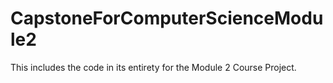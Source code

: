 # CapstoneForComputerScienceModule2
This includes the code in its entirety for the Module 2 Course Project.
